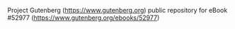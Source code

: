 Project Gutenberg (https://www.gutenberg.org) public repository for
eBook #52977 (https://www.gutenberg.org/ebooks/52977)
